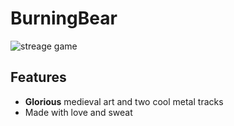 # BurningBear

![streage game](https://static.jam.vg/raw/17d/81/z/32f4a.jpg)

## Features
- **Glorious** medieval art and two cool metal tracks
- Made with love and sweat
